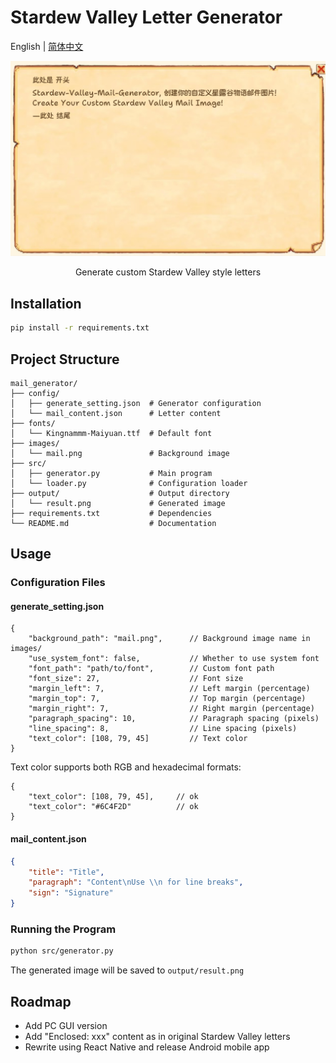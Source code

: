 # Stardew Valley Letter Generator

English | [简体中文](./README.md)

<div style="text-align:center">
  <img src="./example_output/result.png" alt="Stardew Valley Letter Generator" />
</div>

<p style="text-align:center">
  Generate custom Stardew Valley style letters
</p>

## Installation

```bash
pip install -r requirements.txt
```

## Project Structure

```
mail_generator/
├── config/
│   ├── generate_setting.json  # Generator configuration
│   └── mail_content.json      # Letter content
├── fonts/
│   └── Kingnammm-Maiyuan.ttf  # Default font
├── images/
│   └── mail.png               # Background image
├── src/
│   ├── generator.py           # Main program
│   └── loader.py              # Configuration loader
├── output/                    # Output directory
│   └── result.png             # Generated image
├── requirements.txt           # Dependencies
└── README.md                  # Documentation
```

## Usage

### Configuration Files

#### generate_setting.json
```text
{
    "background_path": "mail.png",      // Background image name in images/
    "use_system_font": false,           // Whether to use system font
    "font_path": "path/to/font",        // Custom font path
    "font_size": 27,                    // Font size
    "margin_left": 7,                   // Left margin (percentage)
    "margin_top": 7,                    // Top margin (percentage)
    "margin_right": 7,                  // Right margin (percentage)
    "paragraph_spacing": 10,            // Paragraph spacing (pixels)
    "line_spacing": 8,                  // Line spacing (pixels)
    "text_color": [108, 79, 45]         // Text color
}
```

Text color supports both RGB and hexadecimal formats:
```text
{
    "text_color": [108, 79, 45],     // ok
    "text_color": "#6C4F2D"          // ok
}
```

#### mail_content.json
```json
{
    "title": "Title",
    "paragraph": "Content\nUse \\n for line breaks",
    "sign": "Signature"
}
```

### Running the Program

```bash
python src/generator.py
```

The generated image will be saved to `output/result.png`

## Roadmap
- Add PC GUI version
- Add "Enclosed: xxx" content as in original Stardew Valley letters
- Rewrite using React Native and release Android mobile app 